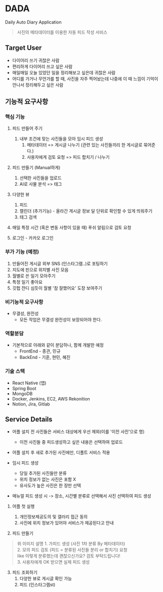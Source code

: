 # DADA
Daily Auto Diary Application

> 사진의 메타데이터를 이용한 자동 피드 작성 서비스

## Target User
- 다이어리 쓰기 귀찮은 사람
- 편리하게 다이어리 쓰고 싶은 사람
- 매일매일 오늘 있었던 일을 정리해보고 싶은데 귀찮은 사람
- 어디를 가거나 무언가를 할 때, 사진을 자주 찍어놨는데 나중에 이 때 느낌이 기억이 안나서 정리해두고 싶은 사람

##  기능적 요구사항
### 핵심 기능

1. 피드 만들어 주기
    1. 내부 조건에 맞는 사진들을 모아 임시 피드 생성
       1. 메타데이터 => 게시글 나누기 (관련 있는 사진들끼리 한 게시글로 묶어준다.)
       2. 사용자에게 검토 요청 => 피드 합치기 / 나누기

2. 피드 만들기 (Manual하게)
    1. 선택한 사진들을 업로드
    2. AI로 사물 분석 => 태그

3. 다양한 뷰
    1. 피드
    2. 캘린더 (추가기능) - 올라간 게시글 정보 달 단위로 확인할 수 있게 띄워주기
    3. 태그 검색

4. 매일 특정 시간 (혹은 변동 사항이 있을 때) 푸쉬 알림으로 검토 요청

5. 로그인 - 카카오 로그인

### 부가 기능 (예정)
1. 만들어진 게시글 외부 SNS (인스타그램..)로 포팅하기
2. 지도에 핀으로 위치별 사진 모음
3. 월별로 쓴 일기 모아주기
4. 특정 일기 좋아요
5. 깃헙 잔디 심듯이 월별 '참 잘했어요' 도장 보여주기

### 비기능적 요구사항
- 무결성, 완전성
  - 모든 작업은 무결성 완전성이 보장되어야 한다.

### 역할분담
- 기본적으로 아래와 같이 분담하나, 함께 개발한 예정
  - FrontEnd - 종관, 민규
  - BackEnd - 기훈, 현민, 혜진

### 기술 스택
- React Native (앱)
- Spring Boot 
- MongoDB
- Docker, Jenkins, EC2, AWS Rekonition
- Notion, Jira, Gitlab

## Service Details
- 어플 설치 전 사진들은 서비스 대상에게 우선 제외(이를 '이전 사진'으로 명)
  - 이전 사진들 중 피드생성하고 싶은 내용은 선택하여 업로드

- 어플 설치 후 새로 추가된 사진에만, 디폴트 서비스 적용

- 임시 피드 생성
  - 당일 추가된 사진들만 분류
  - 위치 정보가 없는 사진은 포함 X
  - 유사도가 높은 사진은 한 장만 선택

- 매뉴얼 피드 생성 시 -> 장소, 시간별 분류로 선택해서 사진 선택하여 피드 생성

1. 어플 첫 실행
   1. 개인정보제공도의 및 갤러리 접근 동의
   2. 사진에 위치 정보가 있어야 서비스가 제공된다고 안내

2. 피드 만들기

> 위 이미지 설명
    1. 가피드 생성 (사진 1차 분류 By 메타데이터)  
    2. 모의 피드 검토 (피드 = 분류된 사진들 분리 or 합치기) 요청  
       like 이렇게 분류했는데 괜찮으신가요? 검토 부탁드립니다!  
    3. 사용자에게 OK 받으면 실제 피드 생성

3. 피드 조회하기
   1. 다양한 뷰로 게시글 확인 가능
    1. 피드 (인스타그램st)